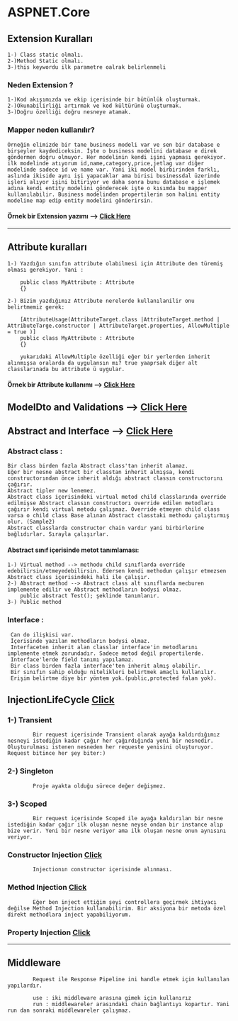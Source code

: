 # ASPNET.Core


## Extension Kuralları 

    1-) Class static olmalı.
    2-)Method Static olmalı.
    3-)this keywordu ilk parametre oalrak belirlenmeli
### Neden Extension ? 

    1-)Kod akışımızda ve ekip içerisinde bir bütünlük oluşturmak.
    2-)Okunabilirliği artırmak ve kod kültürünü oluşturmak.
    3-)Doğru özelliği doğru nesneye atamak.
    
### Mapper neden kullanılır? 
    Örneğin elimizde bir tane business modeli var ve sen bir database e birşeyler kaydediceksin. İşte o business modelini database e direk göndermen doğru olmuyor. Her modelinin kendi işini yapması gerekiyor. ilk modelinde atıyorum id,name,category,price,jetlag var diğer modelinde sadece id ve name var. Yani iki model birbirinden farklı, aslında ikiside aynı işi yapacaklar ama birisi businessdal üzerinde işleri alıyor işini bitiriyor ve daha sonra bunu database e işlemek adına kendi entity modelini gönderecek işte o kısımda bu mapper kullanılabilir. Business modelinden propertilerin son halini entity modeline map edip entity modelini gönderirsin. 

#### Örnek bir Extension yazımı --> <a href="https://github.com/ahmetsuhan/ASPNET.Core/tree/main/Extensions">Click Here</a>  

<hr>

## Attribute kuralları 

    1-) Yazdığın sınıfın attribute olabilmesi için Attribute den türemiş olması gerekiyor. Yani :
    
        public class MyAttribute : Attribute
        {}
    
    2-) Bizim yazdığımız Attribute nerelerde kullanılanilir onu belirtmemiz gerek: 
    
        [AttributeUsage(AttributeTarget.class |AttributeTarget.method | AttributeTarge.constructor | AttributeTarget.properties, AllowMultiple = true )]
        public class MyAttribute : Attribute
        {}
        
        yukarıdaki AllowMultiple özelliği eğer bir yerlerden inherit alınmışsa oralarda da uygulansın mı? true yaaprsak diğer alt classlarınada bu attribute ü uygular.
    
#### Örnek bir Attribute kullanımı --> <a href="https://github.com/ahmetsuhan/ASPNET.Core/tree/main/Attribute_Reflection">Click Here</a>

## ModelDto and Validations -->  <a href="https://github.com/ahmetsuhan/ASPNET.Core/tree/main/ModelDto_and_Validation">Click Here</a>

## Abstract and Interface --> <a href="https://github.com/ahmetsuhan/ASPNET.Core/tree/main/Abstract_Interface">Click Here</a>  

### Abstract class : 

    Bir class birden fazla Abstract class'tan inherit alamaz.
    Eğer bir nesne abstract bir classtan inherit almışsa, kendi constructorından önce inherit aldığı abstract classın constructorını        çağırır.
    Abstract tipler new lenemez.
    Abstract class içerisindeki virtual metod child classlarında override edilmişse Abstract classın constructorı override edilen metodları çağırır kendi virtual metodu çalışmaz. Override etmeyen child class varsa o child class Base alınan Abstract classtaki methodu çalıştırmış olur. (Sample2)
    Abstract classlarda constructor chain vardır yani birbirlerine bağlıdırlar. Sırayla çalışırlar.
#### Abstract sınıf içerisinde metot tanımlaması:
    1-) Virtual method --> methodu child sınıflarda override edebilirsin/etmeyedebilirsin. Edersen kendi methodun çalışır etmezsen Abstract class içerisindeki hali ile çalışır.
    2-) Abstract method --> Abstract class alt sınıflarda mecburen implemente edilir ve Abstract methodların bodysi olmaz.
        public abstract Test(); şeklinde tanımlanır.
    3-) Public method
    
### Interface :   
 
     Can do ilişkisi var. 
     İçerisinde yazılan methodların bodysi olmaz. 
     Interfaceten inherit alan classlar interface'in metodlarını implemente etmek zorundadır. Sadece metod değil propertilerde.
     Interface'lerde field tanımı yapılamaz.
     Bir class birden fazla interface'ten inherit almış olabilir.
     Bir sınıfın sahip olduğu nitelikleri belirtmek amaçlı kullanılır.
     Erişim belirtme diye bir yöntem yok.(public,protected falan yok).
     
 ## InjectionLifeCycle <a href="https://github.com/ahmetsuhan/ASPNET.Core/tree/main/InjectionLifeCycle">Click</a>
  
  ### 1-) Transient 
            Bir request içerisinde Transient olarak ayağa kaldırdığımız nesneyi istediğin kadar çağır her çağırdığında yeni bir nesnedir. Oluşturulması istenen nesneden her requeste yenisini oluşturuyor. Request bitince her şey biter:)
  ### 2-) Singleton
            Proje ayakta olduğu sürece değer değişmez.
  ### 3-) Scoped 
            Bir request içerisinde Scoped ile ayağa kaldırılan bir nesne istediğin kadar çağır ilk oluşan nesne neyse ondan bir instance alıp bize verir. Yeni bir nesne veriyor ama ilk oluşan nesne onun aynısını veriyor.
        
   ### Constructor Injection <a href="https://github.com/ahmetsuhan/ASPNET.Core/blob/main/InjectionLifeCycle/InjectionLifeCycle/Controllers/ConstructorInjection.cs">Click</a>
            Injectionın constructor içerisinde alınması.
   ### Method Injection <a href="https://github.com/ahmetsuhan/ASPNET.Core/blob/main/InjectionLifeCycle/InjectionLifeCycle/Controllers/MethodInjection.cs">Click</a>
            Eğer ben inject ettiğim şeyi controllera geçirmek ihtiyacı değilse Method Injection kullanabilirim. Bir aksiyona bir metoda özel direkt methodlara inject yapabiliyorum.
   ### Property Injection <a href="https://github.com/ahmetsuhan/ASPNET.Core/blob/main/InjectionLifeCycle/InjectionLifeCycle/Controllers/PropertyInjection.cs">Click</a>
   
   <hr>
   
   ## Middleware
            Request ile Response Pipeline ini handle etmek için kullanılan yapılardır.
            
            use : iki middleware arasına gimek için kullanırız
            run : middlewareler arasındaki chain bağlantıyı kopartır. Yani run dan sonraki middlewareler çalışmaz.
            
        
